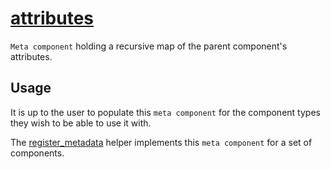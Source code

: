 # [attributes](attributes.hpp)

`Meta component` holding a recursive map of the parent component's attributes.

## Usage

It is up to the user to populate this `meta component` for the component types they wish to be able to use it with.

The [register_metadata](../helpers/register_metadata.md) helper implements this `meta component` for a set of components.